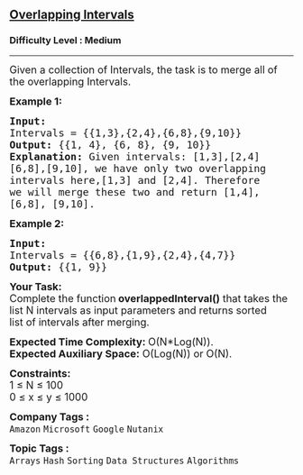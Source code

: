 <h2><a href="https://practice.geeksforgeeks.org/problems/8a644e94faaa94968d8665ba9e0a80d1ae3e0a2d/1?page=3&difficulty[]=1&difficulty[]=2&status[]=unsolved&category[]=Arrays&category[]=Dynamic%20Programming&category[]=Stack&category[]=Queue&sortBy=submissions">Overlapping Intervals</a></h2><h3>Difficulty Level : Medium</h3><hr><div class="problems_problem_content__Xm_eO"><p><span style="font-size:18px">Given a collection of Intervals, the task is to merge all of the overlapping Intervals.</span></p>

<p><strong><span style="font-size:18px">Example 1:</span></strong></p>

<pre><strong><span style="font-size:18px">Input:</span></strong><span style="font-size:18px">
Intervals = {{1,3},{2,4},{6,8},{9,10}}
<strong>Output: </strong>{{1, 4}, {6, 8}, {9, 10}}<strong>
Explanation: </strong>Given intervals: [1,3],[2,4]
[6,8],[9,10], we have only two overlapping
intervals here,[1,3] and [2,4]. Therefore
we will merge these two and return [1,4],
[6,8], [9,10].</span>
</pre>

<p><strong><span style="font-size:18px">Example 2:</span></strong></p>

<pre><strong><span style="font-size:18px">Input:</span></strong><span style="font-size:18px">
Intervals = {{6,8},{1,9},{2,4},{4,7}}
<strong>Output: </strong>{{1, 9}}</span></pre>

<p><span style="font-size:18px"><strong>Your Task:</strong><br>
Complete the function<strong> overlappedInterval()</strong> that takes the list N intervals&nbsp;as input parameters and returns sorted list&nbsp;of intervals after merging.</span></p>

<p><span style="font-size:18px"><strong>Expected Time Complexity: </strong>O(N*Log(N)).<br>
<strong>Expected Auxiliary Space:</strong> O(Log(N)) or O(N).</span></p>

<p><span style="font-size:18px"><strong>Constraints:</strong><br>
1 ≤ N ≤ 100<br>
0 ≤ x ≤ y ≤ 1000</span></p>
</div><p><span style=font-size:18px><strong>Company Tags : </strong><br><code>Amazon</code>&nbsp;<code>Microsoft</code>&nbsp;<code>Google</code>&nbsp;<code>Nutanix</code>&nbsp;<br><p><span style=font-size:18px><strong>Topic Tags : </strong><br><code>Arrays</code>&nbsp;<code>Hash</code>&nbsp;<code>Sorting</code>&nbsp;<code>Data Structures</code>&nbsp;<code>Algorithms</code>&nbsp;